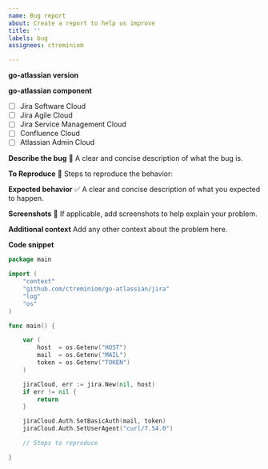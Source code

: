```yaml
---
name: Bug report
about: Create a report to help us improve
title: ''
labels: bug
assignees: ctreminiom

---
```


**go-atlassian version**


**go-atlassian component**
- [ ] Jira Software Cloud
- [ ] Jira Agile Cloud
- [ ] Jira Service Management Cloud 
- [ ] Confluence Cloud
- [ ] Atlassian Admin Cloud

**Describe the bug** :bug:
A clear and concise description of what the bug is.

**To Reproduce** :construction: 
Steps to reproduce the behavior:

**Expected behavior** :white_check_mark: 
A clear and concise description of what you expected to happen.

**Screenshots** :page_facing_up: 
If applicable, add screenshots to help explain your problem.

**Additional context**
Add any other context about the problem here.

**Code snippet**
```go
package main

import (
	"context"
	"github.com/ctreminiom/go-atlassian/jira"
	"log"
	"os"
)

func main() {

	var (
		host  = os.Getenv("HOST")
		mail  = os.Getenv("MAIL")
		token = os.Getenv("TOKEN")
	)

	jiraCloud, err := jira.New(nil, host)
	if err != nil {
		return
	}

	jiraCloud.Auth.SetBasicAuth(mail, token)
	jiraCloud.Auth.SetUserAgent("curl/7.54.0")

	// Steps to reproduce

}
```
